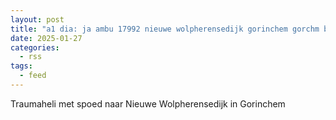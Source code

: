 ```yaml
---
layout: post
title: "a1 dia: ja ambu 17992 nieuwe wolpherensedijk gorinchem gorchm bon 14514"
date: 2025-01-27
categories: 
  - rss
tags: 
  - feed
---
```


Traumaheli met spoed naar Nieuwe Wolpherensedijk in Gorinchem
